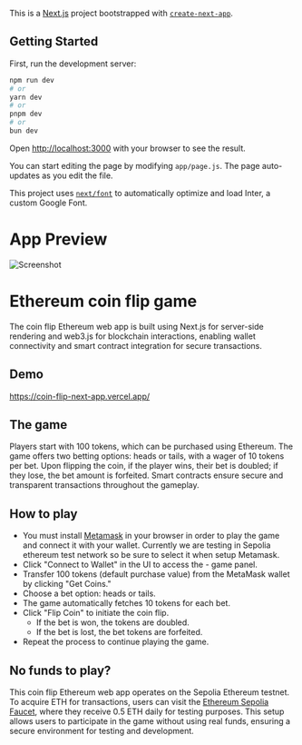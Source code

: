 This is a [Next.js](https://nextjs.org/) project bootstrapped with [`create-next-app`](https://github.com/vercel/next.js/tree/canary/packages/create-next-app).

## Getting Started

First, run the development server:

```bash
npm run dev
# or
yarn dev
# or
pnpm dev
# or
bun dev
```

Open [http://localhost:3000](http://localhost:3000) with your browser to see the result.


You can start editing the page by modifying `app/page.js`. The page auto-updates as you edit the file.

This project uses [`next/font`](https://nextjs.org/docs/basic-features/font-optimization) to automatically optimize and load Inter, a custom Google Font.

# App Preview
![Screenshot](https://github.com/user-attachments/assets/d3953e15-f5b5-4003-bdc8-dd0277eeec45)

# Ethereum coin flip game

The coin flip Ethereum web app is built using Next.js for server-side rendering and web3.js for blockchain interactions, enabling wallet connectivity and smart contract integration for secure transactions.

## Demo

https://coin-flip-next-app.vercel.app/

## The game

Players start with 100 tokens, which can be purchased using Ethereum. The game offers two betting options: heads or tails, with a wager of 10 tokens per bet. Upon flipping the coin, if the player wins, their bet is doubled; if they lose, the bet amount is forfeited. Smart contracts ensure secure and transparent transactions throughout the gameplay.

## How to play

- You must install [Metamask](https://metamask.io/) in your browser in order to play the game and connect it with your wallet. Currently we are testing in Sepolia ethereum test network so be sure to select it when setup Metamask.
- Click "Connect to Wallet" in the UI to access the - game panel.
- Transfer 100 tokens (default purchase value) from the MetaMask wallet by clicking "Get Coins."
- Choose a bet option: heads or tails.
- The game automatically fetches 10 tokens for each bet.
- Click "Flip Coin" to initiate the coin flip.
     - If the bet is won, the tokens are doubled.
     - If the bet is lost, the bet tokens are     forfeited.
- Repeat the process to continue playing the game.

## No funds to play?

This coin flip Ethereum web app operates on the Sepolia Ethereum testnet. To acquire ETH for transactions, users can visit the [Ethereum Sepolia Faucet](https://cloud.google.com/application/web3/faucet/ethereum/sepolia), where they receive 0.5 ETH daily for testing purposes. This setup allows users to participate in the game without using real funds, ensuring a secure environment for testing and development.



